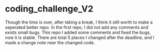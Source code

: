 # coding_challenge_V2

Though the time is over,  after taking a break, I think it still worth to make a seperated better repo. In the first repo, I did not add any comments and exists small bugs. 
This repo I added some comments and fixed the bugs, now it is stable. There are total 5 places I changed after the deadline, and I made a change note near the changed code.
